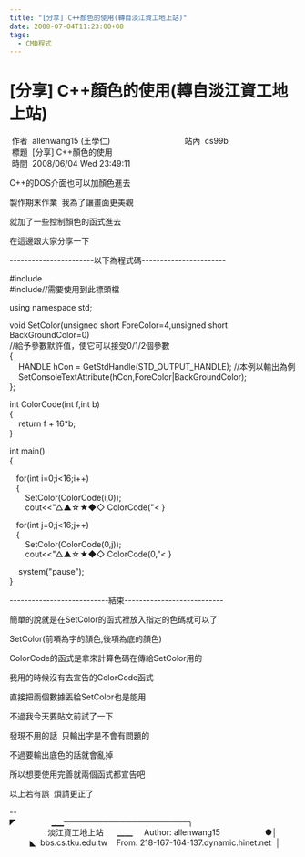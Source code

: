 ```yaml
---
title: "[分享] C++顏色的使用(轉自淡江資工地上站)"
date: 2008-07-04T11:23:00+08
tags:
  - CMD程式
---
```

# [分享] C++顏色的使用(轉自淡江資工地上站)

 作者  allenwang15 (王學仁)                                 站內  cs99b  
 標題  \[分享\] C++顏色的使用  
 時間  2008/06/04 Wed 23:49:11

C++的DOS介面也可以加顏色進去

製作期末作業  我為了讓畫面更美觀

就加了一些控制顏色的函式進去

在這邊跟大家分享一下

\-----------------------以下為程式碼-----------------------

#include  
#include//需要使用到此標頭檔

using namespace std;

void SetColor(unsigned short ForeColor=4,unsigned short BackGroundColor=0)  
//給予參數默許值，使它可以接受0/1/2個參數  
{  
    HANDLE hCon = GetStdHandle(STD\_OUTPUT\_HANDLE); //本例以輸出為例  
    SetConsoleTextAttribute(hCon,ForeColor|BackGroundColor);  
};

int ColorCode(int f,int b)  
{  
    return f + 16\*b;  
}

  
int main()  
{

   for(int i=0;i<16;i++)  
   {  
       SetColor(ColorCode(i,0));  
       cout<<"△▲☆★◆◇ ColorCode("< }

  
   for(int j=0;j<16;j++)  
   {  
       SetColor(ColorCode(0,j));  
       cout<<"△▲☆★◆◇ ColorCode(0,"< }

    system("pause");  
}

\---------------------------結束---------------------------

簡單的說就是在SetColor的函式裡放入指定的色碼就可以了

SetColor(前項為字的顏色,後項為底的顏色)

ColorCode的函式是拿來計算色碼在傳給SetColor用的

我用的時候沒有去宣告的ColorCode函式

直接把兩個數據丟給SetColor也是能用

不過我今天要貼文前試了一下

發現不用的話  只輸出字是不會有問題的

不過要輸出底色的話就會亂掉

所以想要使用完善就兩個函式都宣告吧

以上若有誤  煩請更正了

\--  
 ◤                ▁▁──────────────────────╮  
                 淡江資工地上站      ▁▁     Author: allenwang15                    ●│  
         ◣  bbs.cs.tku.edu.tw    From: 218-167-164-137.dynamic.hinet.net  │